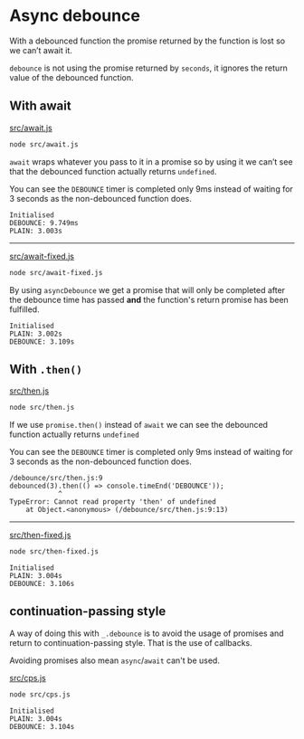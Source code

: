 # Async debounce

With a debounced function the promise returned by the function is lost so we can’t await it.

`debounce` is not using the promise returned by `seconds`, it ignores the return value of the debounced function.

## With await

[src/await.js](./src/await.js)

```sh
node src/await.js
```

`await` wraps whatever you pass to it in a promise so by using it we can’t see that the debounced function actually returns `undefined`.

You can see the `DEBOUNCE` timer is completed only 9ms instead of waiting for 3 seconds as the non-debounced function does.

```
Initialised
DEBOUNCE: 9.749ms
PLAIN: 3.003s
```

---

[src/await-fixed.js](./src/await-fixed.js)

```sh
node src/await-fixed.js
```

By using `asyncDebounce` we get a promise that will only be completed after the debounce time has passed **and** the function's return promise has been fulfilled.

```
Initialised
PLAIN: 3.002s
DEBOUNCE: 3.109s
```

## With `.then()`

[src/then.js](./src/then.js)

```sh
node src/then.js
```

If we use `promise.then()` instead of `await` we can see the debounced function actually returns `undefined`

You can see the `DEBOUNCE` timer is completed only 9ms instead of waiting for 3 seconds as the non-debounced function does.

```
/debounce/src/then.js:9
debounced(3).then(() => console.timeEnd('DEBOUNCE'));
            ^
TypeError: Cannot read property 'then' of undefined
    at Object.<anonymous> (/debounce/src/then.js:9:13)
```

---

[src/then-fixed.js](./src/then-fixed.js)

```sh
node src/then-fixed.js
```

```
Initialised
PLAIN: 3.004s
DEBOUNCE: 3.106s
```

## continuation-passing style

A way of doing this with `_.debounce` is to avoid the usage of promises and return to continuation-passing style. That is the use of callbacks.

Avoiding promises also mean `async`/`await` can't be used.

[src/cps.js](./src/cps.js)

```sh
node src/cps.js
```

```
Initialised
PLAIN: 3.004s
DEBOUNCE: 3.104s
```

